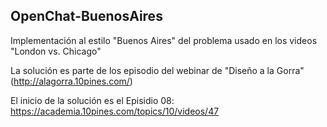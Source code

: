 ## OpenChat-BuenosAires

Implementación al estilo "Buenos Aires" del problema usado en los videos "London vs. Chicago"

La solución es parte de los episodio del webinar de "Diseño a la Gorra" (http://alagorra.10pines.com/)

El inicio de la solución es el Episidio 08: https://academia.10pines.com/topics/10/videos/47


